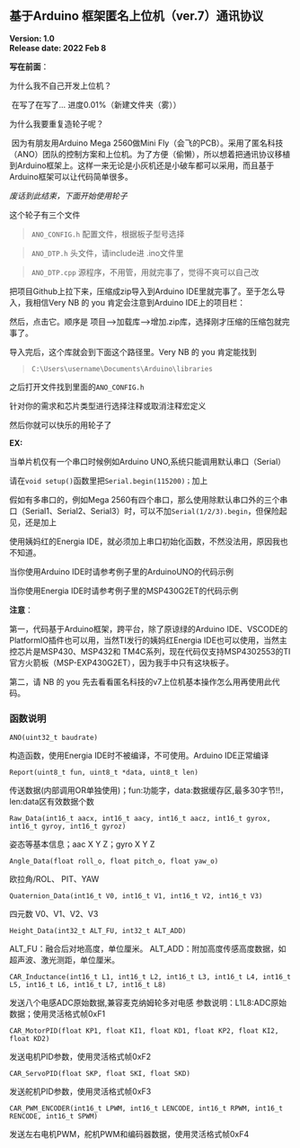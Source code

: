 ## 基于Arduino 框架匿名上位机（ver.7）通讯协议

**Version: 1.0**  
**Release date: 2022 Feb 8**

**写在前面**：

为什么我不自己开发上位机？

​		在写了在写了... 进度0.01%（新建文件夹（雾））

为什么我要重复造轮子呢？

​		因为有朋友用Arduino Mega 2560做Mini Fly（会飞的PCB）。采用了匿名科技（ANO）团队的控制方案和上位机。为了方便（偷懒），所以想着把通讯协议移植到Arduino框架上。这样一来无论是小灰机还是小破车都可以采用，而且基于Arduino框架可以让代码简单很多。

*废话到此结束，下面开始使用轮子*

这个轮子有三个文件

> `ANO_CONFIG.h`			配置文件，根据板子型号选择

> `ANO_DTP.h`					头文件，请include进 .ino文件里

> `ANO_DTP.cpp`				源程序，不用管，用就完事了，觉得不爽可以自己改

把项目Github上拉下来，压缩成zip导入到Arduino IDE里就完事了。至于怎么导入，我相信Very NB 的 you 肯定会注意到Arduino IDE上的项目栏：

然后，点击它。顺序是 项目-->加载库-->增加.zip库，选择刚才压缩的压缩包就完事了。

导入完后，这个库就会到下面这个路径里。Very NB 的 you 肯定能找到

> `C:\Users\username\Documents\Arduino\libraries`

之后打开文件找到里面的`ANO_CONFIG.h`

针对你的需求和芯片类型进行选择注释或取消注释宏定义

然后你就可以快乐的用轮子了

**EX:**

当单片机仅有一个串口时候例如Arduino UNO,系统只能调用默认串口（Serial）

请在`void setup()`函数里把`Serial.begin(115200)；`加上

假如有多串口的，例如Mega 2560有四个串口，那么使用除默认串口外的三个串口（Serial1、Serial2、Serial3）时，可以不加`Serial(1/2/3).begin`，但保险起见，还是加上

使用姨妈红的Energia IDE，就必须加上串口初始化函数，不然没法用，原因我也不知道。

当你使用Arduino IDE时请参考例子里的ArduinoUNO的代码示例

当你使用Energia IDE时请参考例子里的MSP430G2ET的代码示例

**注意**：

第一，代码基于Arduino框架，跨平台，除了原谅绿的Arduino IDE、VSCODE的PlatformIO插件也可以用，当然TI发行的姨妈红Energia IDE也可以使用，当然主控芯片是MSP430、MSP432和 TM4C系列，现在代码仅支持MSP4302553的TI官方火箭板（MSP-EXP430G2ET），因为我手中只有这块板子。

第二，请 NB 的 you 先去看看匿名科技的v7上位机基本操作怎么用再使用此代码。

### 函数说明

`ANO(uint32_t baudrate)`

构造函数，使用Energia IDE时不被编译，不可使用。Arduino IDE正常编译

`Report(uint8_t fun, uint8_t *data, uint8_t len)`

传送数据(内部调用OR单独使用)；fun:功能字，data:数据缓存区,最多30字节!!，len:data区有效数据个数

`Raw_Data(int16_t aacx, int16_t aacy, int16_t aacz, int16_t gyrox, int16_t gyroy, int16_t gyroz)`

姿态等基本信息；aac  X Y Z；gyro X Y Z

`Angle_Data(float roll_o, float pitch_o, float yaw_o)`

欧拉角/ROL、 PIT、YAW

`Quaternion_Data(int16_t V0, int16_t V1, int16_t V2, int16_t V3)`

四元数 V0、V1、V2、V3

`Height_Data(int32_t ALT_FU, int32_t ALT_ADD)`

ALT_FU：融合后对地高度，单位厘米。
ALT_ADD：附加高度传感高度数据，如超声波、激光测距，单位厘米。

`CAR_Inductance(int16_t L1, int16_t L2, int16_t L3, int16_t L4, int16_t L5, int16_t L6, int16_t L7, int16_t L8)`

发送八个电感ADC原始数据,兼容麦克纳姆轮多对电感
参数说明：L1L8:ADC原始数据；使用灵活格式帧0xF1

`CAR_MotorPID(float KP1, float KI1, float KD1, float KP2, float KI2, float KD2)`

发送电机PID参数，使用灵活格式帧0xF2

`CAR_ServoPID(float SKP, float SKI, float SKD)`

发送舵机PID参数，使用灵活格式帧0xF3

`CAR_PWM_ENCODER(int16_t LPWM, int16_t LENCODE, int16_t RPWM, int16_t RENCODE, int16_t SPWM)`

发送左右电机PWM，舵机PWM和编码器数据，使用灵活格式帧0xF4

